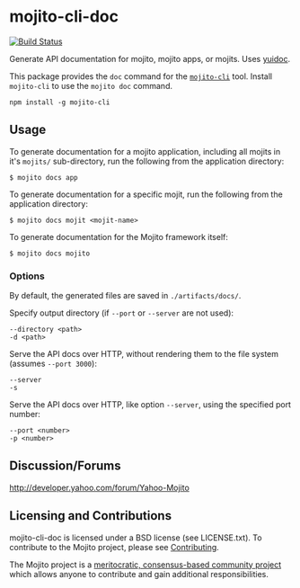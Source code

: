 mojito-cli-doc
==========

[![Build Status](https://travis-ci.org/yahoo/mojito-cli-doc.png?branch=develop)](https://travis-ci.org/yahoo/mojito-cli-doc)

Generate API documentation for mojito, mojito apps, or mojits. Uses [yuidoc](https://github.com/yui/yuidoc).

This package provides the `doc` command for the [`mojito-cli`](https://github.com/yahoo/mojito-cli) tool. Install `mojito-cli` to use the `mojito doc` command.

    npm install -g mojito-cli

Usage
-----
To generate documentation for a mojito application, including all mojits in it's `mojits/` sub-directory, run the following from the application directory:

    $ mojito docs app

To generate documentation for a specific mojit, run the following from the application directory:

    $ mojito docs mojit <mojit-name>

To generate documentation for the Mojito framework itself:

    $ mojito docs mojito

### Options

By default, the generated files are saved in `./artifacts/docs/`.

Specify output directory (if `--port` or `--server` are not used):

    --directory <path>
    -d <path>

Serve the API docs over HTTP, without rendering them to the file system (assumes `--port 3000`):

    --server
    -s

Serve the API docs over HTTP, like option `--server`, using the specified port number:

    --port <number>
    -p <number>


Discussion/Forums
-----------------

http://developer.yahoo.com/forum/Yahoo-Mojito

Licensing and Contributions
---------------------------

mojito-cli-doc is licensed under a BSD license (see LICENSE.txt). To contribute to the Mojito project, please see [Contributing](https://github.com/yahoo/mojito/wiki/Contributing-Code-to-Mojito).

The Mojito project is a [meritocratic, consensus-based community project](https://github.com/yahoo/mojito/wiki/Governance-Model) which allows anyone to contribute and gain additional responsibilities.
